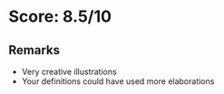 # Score: 8.5/10

## Remarks
 - Very creative illustrations 
 - Your definitions could have used more elaborations
 
